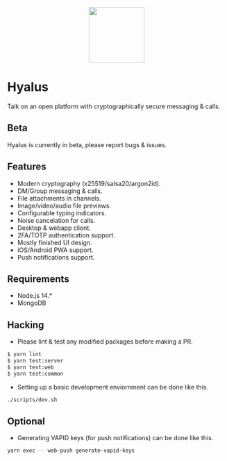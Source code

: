 <div align="center">
  <img src="https://raw.githubusercontent.com/hyalusapp/hyalus/master/packages/client-web/src/assets/images/icon-circle.png" width="128" height="128">
</div>

# Hyalus

Talk on an open platform with cryptographically secure messaging & calls.

## Beta

Hyalus is currently in beta, please report bugs & issues.

## Features

- Modern cryptography (x25519/salsa20/argon2id).
- DM/Group messaging & calls.
- File attachments in channels.
- Image/video/audio file previews.
- Configurable typing indicators.
- Noise cancelation for calls.
- Desktop & webapp client.
- 2FA/TOTP authentication support.
- Mostly finished UI design.
- iOS/Android PWA support.
- Push notifications support.

## Requirements

- Node.js 14.\*
- MongoDB

## Hacking

- Please lint & test any modified packages before making a PR.

```sh
$ yarn lint
$ yarn test:server
$ yarn test:web
$ yarn test:common
```

- Setting up a basic development enviornment can be done like this.

```sh
./scripts/dev.sh
```

## Optional

- Generating VAPID keys (for push notifications) can be done like this.

```sh
yarn exec -- web-push generate-vapid-keys
```
